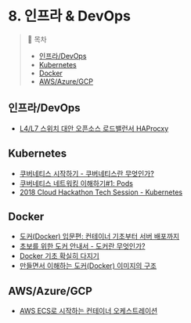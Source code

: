 # 8. 인프라 & DevOps

> 📌 목차
> - [인프라/DevOps](#인프라/DevOps)
> - [Kubernetes](#Kubernetes)
> - [Docker](#Docker)
> - [AWS/Azure/GCP](#AWS/Azure/GCP)


## 인프라/DevOps
- [L4/L7 스위치 대안 오픈소스 로드밸런서 HAProcxy](https://d2.naver.com/helloworld/284659)


## Kubernetes
- [쿠버네티스 시작하기 - 쿠버네티스란 무엇인가?](https://subicura.com/2019/05/19/kubernetes-basic-1.html)
- [쿠버네티스 네트워킹 이해하기#1: Pods](https://coffeewhale.com/k8s/network/2019/04/19/k8s-network-01/)
- [2018 Cloud Hackathon Tech Session - Kubernetes](https://youtu.be/rdyUAduXi48?si=0xvbL7narzb0yqeu)


## Docker
- [도커(Docker) 입문편: 컨테이너 기초부터 서버 배포까지](https://www.44bits.io/ko/post/easy-deploy-with-docker)
- [초보를 위한 도커 안내서 - 도커란 무엇인가?](https://subicura.com/2017/01/19/docker-guide-for-beginners-1.html)
- [Docker 기초 확실히 다지기](https://futurecreator.github.io/2018/11/16/docker-container-basics/)
- [만들면서 이해하는 도커(Docker) 이미지의 구조](https://www.44bits.io/ko/post/how-docker-image-work)


## AWS/Azure/GCP
- [AWS ECS로 시작하는 컨테이너 오케스트레이션](https://www.44bits.io/ko/post/container-orchestration-101-with-docker-and-aws-elastic-container-service)